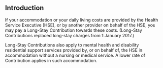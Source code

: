 ##  Introduction

If your accommodation or your daily living costs are provided by the Health
Service Executive (HSE), or by another provider on behalf of the HSE, you may
pay a Long-Stay Contribution towards these costs. (Long-Stay Contributions
replaced long-stay charges from 1 January 2017.)

Long-Stay Contributions also apply to mental health and disability residential
support services provided by, or on behalf of, the HSE in accommodation
without a nursing or medical service. A lower rate of Contribution applies in
such accommodation.
